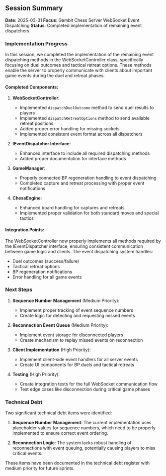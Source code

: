 ## Session Summary

**Date**: 2025-03-31
**Focus**: Gambit Chess Server WebSocket Event Dispatching
**Status**: Completed implementation of remaining event dispatchers

### Implementation Progress

In this session, we completed the implementation of the remaining event dispatching methods in the WebSocketController class, specifically focusing on duel outcomes and tactical retreat options. These methods enable the server to properly communicate with clients about important game events during the duel and retreat phases.

#### Completed Components:

1. **WebSocketController**:
   - Implemented `dispatchDuelOutcome` method to send duel results to players
   - Implemented `dispatchRetreatOptions` method to send available retreat positions
   - Added proper error handling for missing sockets
   - Implemented consistent event format across all dispatchers

2. **IEventDispatcher Interface**:
   - Enhanced interface to include all required dispatching methods
   - Added proper documentation for interface methods

3. **GameManager**:
   - Properly connected BP regeneration handling to event dispatching
   - Completed capture and retreat processing with proper event notifications

4. **ChessEngine**:
   - Enhanced board handling for captures and retreats
   - Implemented proper validation for both standard moves and special tactics

#### Integration Points:

The WebSocketController now properly implements all methods required by the IEventDispatcher interface, ensuring consistent communication between game logic and clients. The event dispatching system handles:

- Duel outcomes (success/failure)
- Tactical retreat options
- BP regeneration notifications
- Error handling for all game events

### Next Steps

1. **Sequence Number Management** (Medium Priority):
   - Implement proper tracking of event sequence numbers
   - Create logic for detecting and requesting missed events

2. **Reconnection Event Queue** (Medium Priority):
   - Implement event storage for disconnected players
   - Create mechanism to replay missed events on reconnection

3. **Client Implementation** (High Priority):
   - Implement client-side event handlers for all server events
   - Create UI components for BP duels and tactical retreats

4. **Testing** (High Priority):
   - Create integration tests for the full WebSocket communication flow
   - Test edge cases like disconnection during critical game phases

### Technical Debt

Two significant technical debt items were identified:

1. **Sequence Number Management**: The current implementation uses placeholder values for sequence numbers, which need to be properly implemented to ensure correct event ordering.

2. **Reconnection Logic**: The system lacks robust handling of reconnections with event queuing, potentially causing players to miss critical events.

These items have been documented in the technical debt register with medium priority for future sprints. 